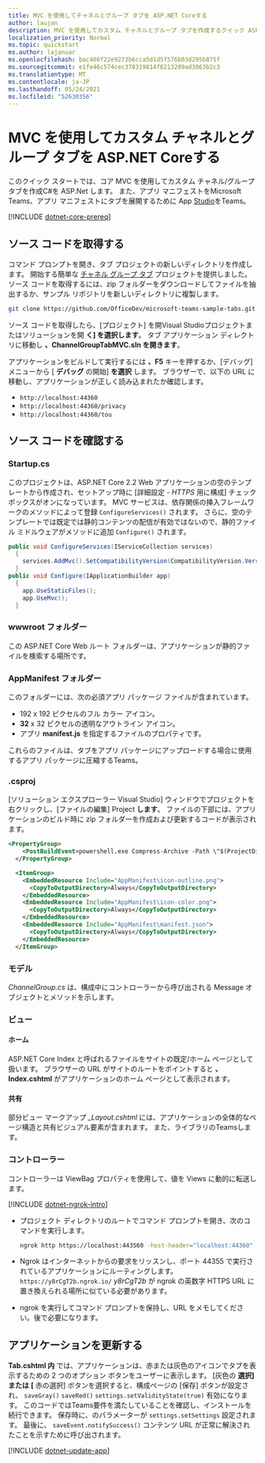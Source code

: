 ```yaml
---
title: MVC を使用してチャネルとグループ タブを ASP.NET Coreする
author: laujan
description: MVC を使用してカスタム チャネルとグループ タブを作成するクイック ASP.NET Coreガイド
localization_priority: Normal
ms.topic: quickstart
ms.author: lajanuar
ms.openlocfilehash: bac406f22e9273b6cca5d1d5f576b03d295b875f
ms.sourcegitcommit: e1fe46c574cec378319814f8213209ad3063b2c3
ms.translationtype: MT
ms.contentlocale: ja-JP
ms.lasthandoff: 05/24/2021
ms.locfileid: "52630356"
---
```

# <a name="create-a-custom-channel-and-group-tab-with-aspnet-core-mvc"></a>MVC を使用してカスタム チャネルとグループ タブを ASP.NET Coreする

このクイック スタートでは、コア MVC を使用してカスタム チャネル/グループ タブを作成C#を ASP.Net します。 また、アプリ マニフェストをMicrosoft Teams、アプリ マニフェストにタブを展開するために App [Studio](~/concepts/build-and-test/app-studio-overview.md)をTeams。

[!INCLUDE [dotnet-core-prereq](~/includes/tabs/dotnet-core-prereq.md)]

## <a name="get-the-source-code"></a>ソース コードを取得する

コマンド プロンプトを開き、タブ プロジェクトの新しいディレクトリを作成します。 開始する簡単な [チャネル グループ タブ](https://github.com/OfficeDev/microsoft-teams-sample-tabs/tree/master/ChannelGroupTabMVC) プロジェクトを提供しました。 ソース コードを取得するには、zip フォルダーをダウンロードしてファイルを抽出するか、サンプル リポジトリを新しいディレクトリに複製します。

```bash
git clone https://github.com/OfficeDev/microsoft-teams-sample-tabs.git
```

ソース コードを取得したら、[プロジェクト] を開Visual Studioプロジェクトまたはソリューションを開 **く] を選択します**。 タブ アプリケーション ディレクトリに移動し **、ChannelGroupTabMVC.sln を開きます**。

アプリケーションをビルドして実行するには **、F5** キーを押するか、[デバッグ] メニューから [ **デバッグ** の開始] **を選択** します。 ブラウザーで、以下の URL に移動し、アプリケーションが正しく読み込まれたか確認します。

- `http://localhost:44360`
- `http://localhost:44360/privacy`
- `http://localhost:44360/tou`

## <a name="review-the-source-code"></a>ソース コードを確認する

### <a name="startupcs"></a>Startup.cs

このプロジェクトは、ASP.NET Core 2.2 Web アプリケーションの空のテンプレートから作成され、セットアップ時に [詳細設定 *- HTTPS* 用に構成] チェック ボックスがオンになっています。 MVC サービスは、依存関係の挿入フレームワークのメソッドによって登録 `ConfigureServices()` されます。 さらに、空のテンプレートでは既定では静的コンテンツの配信が有効ではないので、静的ファイル ミドルウェアがメソッドに追加 `Configure()` されます。

```csharp
public void ConfigureServices(IServiceCollection services)
  {
    services.AddMvc().SetCompatibilityVersion(CompatibilityVersion.Version_2_2);
  }
public void Configure(IApplicationBuilder app)
  {
    app.UseStaticFiles();
    app.UseMvc();
  }
```

### <a name="wwwroot-folder"></a>wwwroot フォルダー

この ASP.NET Core Web ルート フォルダーは、アプリケーションが静的ファイルを検索する場所です。

### <a name="appmanifest-folder"></a>AppManifest フォルダー

このフォルダーには、次の必須アプリ パッケージ ファイルが含まれています。

- 192 x 192 ピクセルのフル カラー アイコン。 
- **32** x 32 ピクセルの透明なアウトライン アイコン。
- アプリ **manifest.js** を指定するファイルのプロパティです。

これらのファイルは、タブをアプリ パッケージにアップロードする場合に使用するアプリ パッケージに圧縮するTeams。

### <a name="csproj"></a>.csproj

[ソリューション エクスプローラー Visual Studio] ウィンドウでプロジェクトを右クリックし、[ファイルの編集] Project **します**。 ファイルの下部には、アプリケーションのビルド時に zip フォルダーを作成および更新するコードが表示されます。

```xml
<PropertyGroup>
    <PostBuildEvent>powershell.exe Compress-Archive -Path \"$(ProjectDir)AppManifest\*\" -DestinationPath \"$(TargetDir)tab.zip\" -Force</PostBuildEvent>
  </PropertyGroup>

  <ItemGroup>
    <EmbeddedResource Include="AppManifest\icon-outline.png">
      <CopyToOutputDirectory>Always</CopyToOutputDirectory>
    </EmbeddedResource>
    <EmbeddedResource Include="AppManifest\icon-color.png">
      <CopyToOutputDirectory>Always</CopyToOutputDirectory>
    </EmbeddedResource>
    <EmbeddedResource Include="AppManifest\manifest.json">
      <CopyToOutputDirectory>Always</CopyToOutputDirectory>
    </EmbeddedResource>
  </ItemGroup>
```

### <a name="models"></a>モデル

*ChannelGroup.cs* は、構成中にコントローラーから呼び出される Message オブジェクトとメソッドを示します。

### <a name="views"></a>ビュー

#### <a name="home"></a>ホーム

ASP.NET Core Index と呼ばれるファイルをサイトの既定/ホーム ページとして扱います。 ブラウザーの URL がサイトのルートをポイントすると **、Index.cshtml** がアプリケーションのホーム ページとして表示されます。

#### <a name="shared"></a>共有

部分ビュー マークアップ *_Layout.cshtml* には、アプリケーションの全体的なページ構造と共有ビジュアル要素が含まれます。 また、ライブラリのTeamsします。

### <a name="controllers"></a>コントローラー

コントローラーは ViewBag プロパティを使用して、値を Views に動的に転送します。

[!INCLUDE [dotnet-ngrok-intro](~/includes/tabs/dotnet-ngrok-intro.md)]

- プロジェクト ディレクトリのルートでコマンド プロンプトを開き、次のコマンドを実行します。

    ```bash
    ngrok http https://localhost:443560 -host-header="localhost:44360"
    ```

- Ngrok はインターネットからの要求をリッスンし、ポート 44355 で実行されているアプリケーションにルーティングします。  `https://y8rCgT2b.ngrok.io/` *y8rCgT2b* が ngrok の英数字 HTTPS URL に置き換えられる場所に似ている必要があります。

- ngrok を実行してコマンド プロンプトを保持し、URL をメモしてください。後で必要になります。

## <a name="update-your-application"></a>アプリケーションを更新する

**Tab.cshtml 内** では、アプリケーションは、赤または灰色のアイコンでタブを表示するための 2 つのオプション ボタンをユーザーに表示します。 [灰色の **選択] または** **[** 赤の選択] ボタンを選択すると、構成ページの [保存] ボタンが設定され、 `saveGray()` `saveRed()` `settings.setValidityState(true)` 有効になります。  このコードではTeams要件を満たしていることを確認し、インストールを続行できます。 保存時に、のパラメーターが `settings.setSettings` 設定されます。 最後に、 `saveEvent.notifySuccess()` コンテンツ URL が正常に解決されたことを示すために呼び出されます。

[!INCLUDE [dotnet-update-app](~/includes/tabs/dotnet-update-chan-grp-app.md)]
